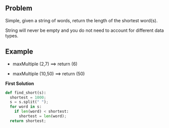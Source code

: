 ## Problem

Simple, given a string of words, return the length of the shortest word(s).

String will never be empty and you do not need to account for different data types.

## Example

* maxMultiple (2,7) ==> return (6)

* maxMultiple (10,50)  ==> return (50)

**First Solution**
```python
def find_short(s):
  shortest = 1000;
  s = s.split(" ");
  for word in s:
    if len(word) < shortest:
      shortest = len(word);
  return shortest;
```